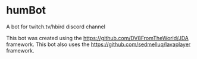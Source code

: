 # humBot
A bot for twitch.tv/hbird discord channel

This bot was created using the https://github.com/DV8FromTheWorld/JDA framework. 
This bot also uses the https://github.com/sedmelluq/lavaplayer framework.

